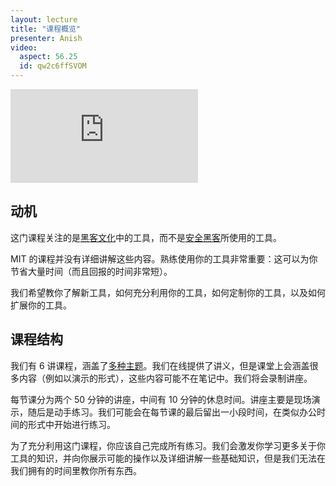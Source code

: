 ```yaml
---
layout: lecture
title: "课程概览"
presenter: Anish
video:
  aspect: 56.25
  id: qw2c6ffSVOM
---
```


<iframe src="https://www.youtube.com/embed/qw2c6ffSVOM" frameborder="0" allowfullscreen></iframe>

## 动机

这门课程关注的是[黑客文化](https://en.wikipedia.org/wiki/Hacker_culture)中的工具，而不是[安全黑客](https://en.wikipedia.org/wiki/Security_hacker)所使用的工具。

MIT 的课程并没有详细讲解这些内容。熟练使用你的工具非常重要：这可以为你节省大量时间（而且回报的时间非常短）。

我们希望教你了解新工具，如何充分利用你的工具，如何定制你的工具，以及如何扩展你的工具。

## 课程结构

我们有 6 讲课程，涵盖了[多种主题](index.md)。我们在线提供了讲义，但是课堂上会涵盖很多内容（例如以演示的形式），这些内容可能不在笔记中。我们将会录制讲座。

每节课分为两个 50 分钟的讲座，中间有 10 分钟的休息时间。讲座主要是现场演示，随后是动手练习。我们可能会在每节课的最后留出一小段时间，在类似办公时间的形式中开始进行练习。

为了充分利用这门课程，你应该自己完成所有练习。我们会激发你学习更多关于你工具的知识，并向你展示可能的操作以及详细讲解一些基础知识，但是我们无法在我们拥有的时间里教你所有东西。
